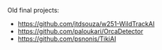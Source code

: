 Old final projects:

 - https://github.com/jtdsouza/w251-WildTrackAI
 - https://github.com/paloukari/OrcaDetector
 - https://github.com/psnonis/TikiAI
